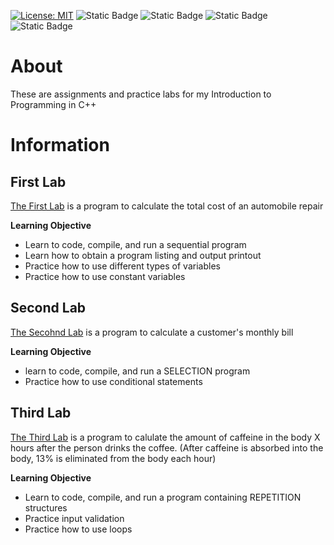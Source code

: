 [![License: MIT](https://img.shields.io/badge/License-MIT-yellow.svg)](https://opensource.org/licenses/MIT) ![Static Badge](https://img.shields.io/badge/C%2B%2B-Lang-pink?logo=c%2B%2B&link=https%3A%2F%2Fcplusplus.com%2F) ![Static Badge](https://img.shields.io/badge/Website-Jittapatrick-blue?logo=README&logoColor=%23999999&link=https%3A%2F%2Fbit.ly%2Fjittapatrick) ![Static Badge](https://img.shields.io/badge/Github-patrick2544-black?logo=Github&logoColor=%25230098FF&link=https%3A%2F%2Fgithub.com%2FPatrick2544) ![Static Badge](https://img.shields.io/badge/Paypal-donate-purple?logo=Paypal&logoColor=%25230098FF&link=https%3A%2F%2Fpaypal.me%2Fsjpmiles%3Fcountry.x%3DTH%26locale.x%3Dth_TH)

# About
These are assignments and practice labs for my Introduction to Programming in C++

# Information

## First Lab
[The First Lab](https://github.com/Patrick2544/Intro-programming-cpp-/blob/main/cost%20of%20an%20automobile%20repair/main.cpp) is a program to calculate the total cost of an automobile repair

**Learning Objective**
* Learn to code, compile, and run a sequential program
* Learn how to obtain a program listing and output printout
* Practice how to use different types of variables
* Practice how to use constant variables

## Second Lab
[The Secohnd Lab](https://github.com/Patrick2544/Intro-programming-cpp-/tree/main/customer's%20monthly%20bill) is a program to calculate a customer's monthly bill

**Learning Objective**
* learn to code, compile, and run a SELECTION program
* Practice how to use conditional statements

## Third Lab
[The Third Lab](https://github.com/Patrick2544/Intro-programming-cpp-/tree/main/calulate%20the%20amount%20of%20caffeine%20in%20the%20body) is a program to calulate the amount of caffeine in the body X hours after the person drinks the coffee. (After caffeine is absorbed into the body, 13% is eliminated from the body each hour)

**Learning Objective**
* Learn to code, compile, and run a program containing REPETITION structures
* Practice input validation
* Practice how to use loops

